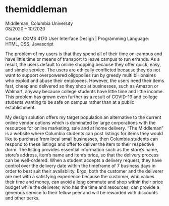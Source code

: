 # themiddleman
Middleman, Columbia University					                                                    
08/2020 – 10/2020

Course: COMS 4170 User Interface Design | Programming Language: HTML, CSS, Javascript

The problem of my users is that they spend all of their time on-campus and have little time or means of transport to leave campus to run errands. As a result, the users default to online shopping because they offer quick, easy, and simple service. The users are ethically conflicted because they do not want to support overpowered oligopolies run by greedy multi billionaires who exploit and abuse their employees. However, the users need their items fast, cheap and delivered so they shop at businesses, such as Amazon or Walmart, anyway because college students have little time and little income. This problem has grown even further as a result of COVID-19 and college students wanting to be safe on campus rather than at a public establishment.

My design solution offers my target population an alternative to the current online vendor options which is dominated by large corporations with the resources for online marketing, sale and at home delivery. “The Middleman” is a website where Columbia students can post listings for items they would like to purchase from local small businesses, then Columbia students can respond to these listings and offer to deliver the item to their respective dorm. The listing provides essential information such as the store’s name, store’s address, item’s name and item’s price, so that the delivery process can be well-ordered. When a student accepts a delivery request, they have control over the delivery date within the timeframe of 7 business days in order to best suit their availability. Ergo, both the customer and the deliverer are met with a satisfying experience because the customer, who values their time and money, can avoid a long commute and shop within their price budget while the deliverer, who has the time and resources, can provide a generous service to their fellow peer and will be rewarded with discounts and other perks. 
